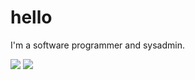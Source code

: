 # hello

I'm a software programmer and sysadmin.

![](https://hit.yhype.me/github/profile?user_id=100131971)
![](https://komarev.com/ghpvc/?username=LachCrafter)
